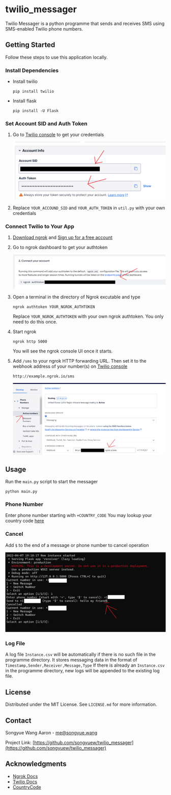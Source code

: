 # twilio_messager

Twilio Messager is a python programme that sends and receives SMS using SMS-enabled Twilio phone numbers.

<!-- GETTING STARTED -->

## Getting Started

Follow these steps to use this application locally.

### Install Dependencies

- Install twilio
  ```
  pip install twilio
  ```
- Install flask
  ```
  pip install -U Flask
  ```

### Set Account SID and Auth Token

1. Go to [Twilio console](https://www.twilio.com/console) to get your credentials

   ![get-credentials](/img/get_credentials.png)

2. Replace `YOUR_ACCOUND_SID` and `YOUR_AUTH_TOKEN` in `util.py` with your own credentials

### Connect Twilio to Your App

1. [Download ngrok](https://ngrok.com/download) and [Sign up for a free account](https://dashboard.ngrok.com/signup)

2. Go to ngrok dashboard to get your authtoken

   ![get-authtoken](/img/ngrok_authtoken.png)

3. Open a terminal in the directory of Ngrok excutable and type

   ```
   ngrok authtoken YOUR_NGROK_AUTHTOKEN
   ```

   Replace `YOUR_NGROK_AUTHTOKEN` with your own ngrok authtoken. You only need to do this once.

4. Start ngrok
   ```
   ngrok http 5000
   ```
   You will see the ngrok console UI once it starts.
5. Add `/sms` to your ngrok HTTP forwarding URL. Then set it to the webhook address of your number(s) on [Twilio console](https://www.twilio.com/console)

   ```
   http://example.ngrok.io/sms
   ```

   ![set-webhook](/img/set_webhook.png)

## Usage

Run the `main.py` script to start the messager

```
python main.py
```

### Phone Number

Enter phone number starting with `+COUNTRY_CODE`
You may lookup your country code [here](https://countrycode.org/)

### Cancel

Add `$` to the end of a message or phone number to cancel operation

![cancel](/img/cancel.png)

### Log File

A log file `Instance.csv` will be automatically if there is no such file in the programme directory. It stores messaging data in the format of `Timestamp,Sender,Receiver,Message,Type`
If there is already an `Instance.csv` in the programme directory, new logs will be appended to the existing log file.

<!-- LICENSE -->

## License

Distributed under the MIT License. See `LICENSE.md` for more information.

<!-- CONTACT -->

## Contact

Songyue Wang Aaron - me@songyue.wang

Project Link: [https://github.com/songyuew/twilio_messager](https://github.com/songyuew/twilio_messager)

<!-- ACKNOWLEDGMENTS -->

## Acknowledgments

- [Ngrok Docs](https://ngrok.com/docs)
- [Twilio Docs](https://www.twilio.com/docs)
- [CountryCode](https://countrycode.org/)
